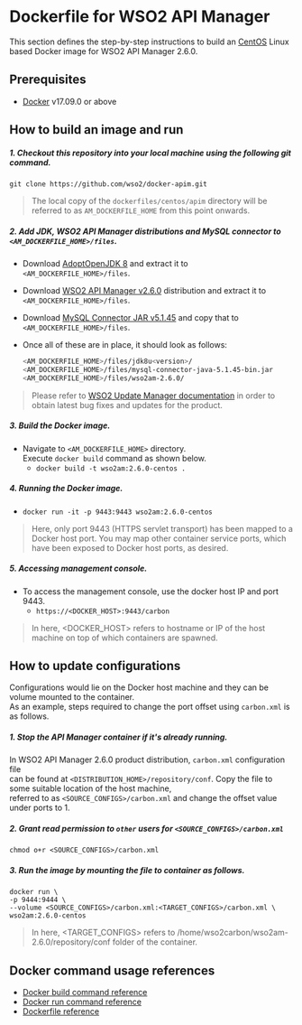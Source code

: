 # Dockerfile for WSO2 API Manager #
This section defines the step-by-step instructions to build an [CentOS](https://hub.docker.com/_/centos/) Linux based Docker image for WSO2 API Manager 2.6.0.

## Prerequisites

* [Docker](https://www.docker.com/get-docker) v17.09.0 or above


## How to build an image and run
##### 1. Checkout this repository into your local machine using the following git command.
```
git clone https://github.com/wso2/docker-apim.git
```

>The local copy of the `dockerfiles/centos/apim` directory will be referred to as `AM_DOCKERFILE_HOME` from this point onwards.

##### 2. Add JDK, WSO2 API Manager distributions and MySQL connector to `<AM_DOCKERFILE_HOME>/files`.

- Download [AdoptOpenJDK 8](https://adoptopenjdk.net/) and extract it to `<AM_DOCKERFILE_HOME>/files`.
- Download [WSO2 API Manager v2.6.0](https://wso2.com/api-management/) distribution and extract it to `<AM_DOCKERFILE_HOME>/files`.
- Download [MySQL Connector JAR v5.1.45](https://downloads.mysql.com/archives/c-j) and copy that to `<AM_DOCKERFILE_HOME>/files`.
- Once all of these are in place, it should look as follows:

  ```bash
  <AM_DOCKERFILE_HOME>/files/jdk8u<version>/
  <AM_DOCKERFILE_HOME>/files/mysql-connector-java-5.1.45-bin.jar
  <AM_DOCKERFILE_HOME>/files/wso2am-2.6.0/
  ```
  
>Please refer to [WSO2 Update Manager documentation]( https://docs.wso2.com/display/WUM300/WSO2+Update+Manager)
in order to obtain latest bug fixes and updates for the product.

##### 3. Build the Docker image.
- Navigate to `<AM_DOCKERFILE_HOME>` directory. <br>
  Execute `docker build` command as shown below.
    + `docker build -t wso2am:2.6.0-centos .`
    
##### 4. Running the Docker image.
- `docker run -it -p 9443:9443 wso2am:2.6.0-centos`
>Here, only port 9443 (HTTPS servlet transport) has been mapped to a Docker host port.
You may map other container service ports, which have been exposed to Docker host ports, as desired.

##### 5. Accessing management console.
- To access the management console, use the docker host IP and port 9443.
    + `https://<DOCKER_HOST>:9443/carbon`
    
>In here, <DOCKER_HOST> refers to hostname or IP of the host machine on top of which containers are spawned.


## How to update configurations
Configurations would lie on the Docker host machine and they can be volume mounted to the container. <br>
As an example, steps required to change the port offset using `carbon.xml` is as follows.

##### 1. Stop the API Manager container if it's already running.
In WSO2 API Manager 2.6.0 product distribution, `carbon.xml` configuration file <br>
can be found at `<DISTRIBUTION_HOME>/repository/conf`. Copy the file to some suitable location of the host machine, <br>
referred to as `<SOURCE_CONFIGS>/carbon.xml` and change the offset value under ports to 1.

##### 2. Grant read permission to `other` users for `<SOURCE_CONFIGS>/carbon.xml`
```
chmod o+r <SOURCE_CONFIGS>/carbon.xml
```

##### 3. Run the image by mounting the file to container as follows.
```
docker run \
-p 9444:9444 \
--volume <SOURCE_CONFIGS>/carbon.xml:<TARGET_CONFIGS>/carbon.xml \
wso2am:2.6.0-centos
```

>In here, <TARGET_CONFIGS> refers to /home/wso2carbon/wso2am-2.6.0/repository/conf folder of the container.


## Docker command usage references

* [Docker build command reference](https://docs.docker.com/engine/reference/commandline/build/)
* [Docker run command reference](https://docs.docker.com/engine/reference/run/)
* [Dockerfile reference](https://docs.docker.com/engine/reference/builder/)
